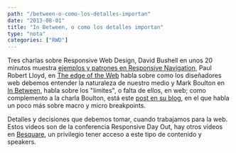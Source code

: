 ```yaml
---
path: "/between-o-como-los-detalles-importan"
date: "2013-08-01"
title: "In Between, o como los detalles importan"
type: "nota"
categories: ["RWD"]
---
```


Tres charlas sobre Responsive Web Design, David Bushell en unos 20 minutos muestra [ejemplos y patrones en Responsive Navigation](http://www.besquare.me/session/responsive-navigation/), Paul Robert Lloyd, en [The edge of the Web](http://www.besquare.me/session/the-edge-of-the-web/) habla sobre como los diseñadores web debemos entender la naturaleza de nuestro medio y Mark Boulton en [In Between](http://www.besquare.me/session/in-between/), habla sobre los "límites", o falta de ellos, en web; como complemento a la charla Boulton, est&aacute; este [post en su blog](http://www.markboulton.co.uk/journal/theinbetween), en el que habla un poco más sobre macro y micro breakpoints.

Detalles y decisiones que debemos tomar, cuando trabajamos para la web. Estos videos son de la conferencia Responsive Day Out, hay otros videos en [Besquare](http://www.besquare.me/conferences/responsive-day-out/), un privilegio tener acceso a este tipo de contenido y speakers.